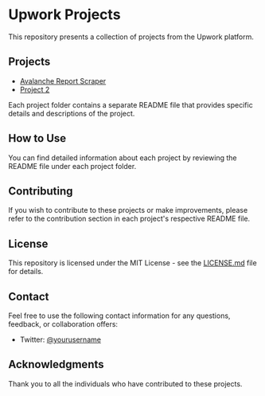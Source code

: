 # Upwork Projects

This repository presents a collection of projects from the Upwork platform.

## Projects

- [Avalanche Report Scraper](project1/README.md)
- [Project 2](project2/README.md)

Each project folder contains a separate README file that provides specific details and descriptions of the project.

## How to Use

You can find detailed information about each project by reviewing the README file under each project folder.

## Contributing

If you wish to contribute to these projects or make improvements, please refer to the contribution section in each project's respective README file.

## License

This repository is licensed under the MIT License - see the [LICENSE.md](LICENSE.md) file for details.

## Contact

Feel free to use the following contact information for any questions, feedback, or collaboration offers:

- Twitter: [@yourusername](https://twitter.com/yourusername)

## Acknowledgments

Thank you to all the individuals who have contributed to these projects.
